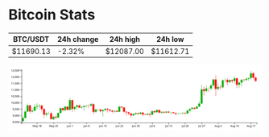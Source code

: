 # Bitcoin Stats

BTC/USDT|24h change|24h high|24h low|
|---|---|---|---|
|$11690.13|-2.32%|$12087.00|$11612.71|

<img src="./chart.svg">
